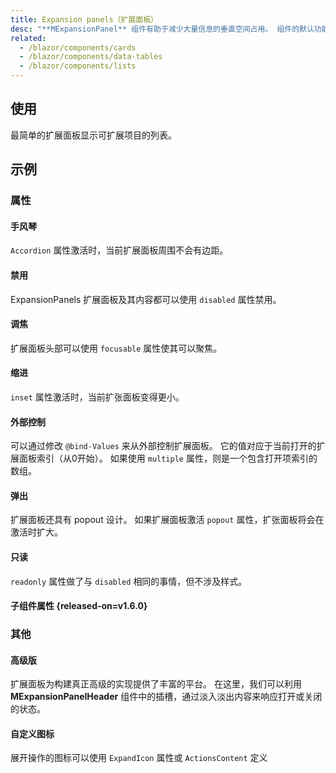 ```yaml
---
title: Expansion panels（扩展面板）
desc: "**MExpansionPanel** 组件有助于减少大量信息的垂直空间占用。 组件的默认功能是仅显示一个扩展面板； 然而，使用 `Multiple` 属性后，扩展面板可以保持打开，直到显式地关闭。"
related:
  - /blazor/components/cards
  - /blazor/components/data-tables
  - /blazor/components/lists
---
```


## 使用

最简单的扩展面板显示可扩展项目的列表。

<masa-example file="Examples.components.expansion_panels.Usage"></masa-example>

## 示例

### 属性

#### 手风琴

`Accordion` 属性激活时，当前扩展面板周围不会有边距。

<masa-example file="Examples.components.expansion_panels.Accordion"></masa-example>

#### 禁用

ExpansionPanels  扩展面板及其内容都可以使用 `disabled` 属性禁用。

<masa-example file="Examples.components.expansion_panels.Disabled"></masa-example>

#### 调焦

扩展面板头部可以使用 `focusable` 属性使其可以聚焦。

<masa-example file="Examples.components.expansion_panels.Focusable"></masa-example>

#### 缩进

`inset` 属性激活时，当前扩张面板变得更小。

<masa-example file="Examples.components.expansion_panels.Inset"></masa-example>

#### 外部控制

可以通过修改 `@bind-Values` 来从外部控制扩展面板。 它的值对应于当前打开的扩展面板索引（从0开始）。 如果使用 `multiple` 属性，则是一个包含打开项索引的数组。

<masa-example file="Examples.components.expansion_panels.Model"></masa-example>

#### 弹出

扩展面板还具有 popout 设计。 如果扩展面板激活 `popout` 属性，扩张面板将会在激活时扩大。

<masa-example file="Examples.components.expansion_panels.Popout"></masa-example>

#### 只读

`readonly` 属性做了与 `disabled` 相同的事情，但不涉及样式。

<masa-example file="Examples.components.expansion_panels.Readonly"></masa-example>

#### 子组件属性 {released-on=v1.6.0}

<masa-example file="Examples.components.expansion_panels.SubComponents"></masa-example>

### 其他

#### 高级版

扩展面板为构建真正高级的实现提供了丰富的平台。 在这里，我们可以利用 **MExpansionPanelHeader** 组件中的插槽，通过淡入淡出内容来响应打开或关闭的状态。

<masa-example file="Examples.components.expansion_panels.Advanced"></masa-example>

#### 自定义图标

展开操作的图标可以使用 `ExpandIcon` 属性或 `ActionsContent` 定义

<masa-example file="Examples.components.expansion_panels.CustomIcon"></masa-example>



